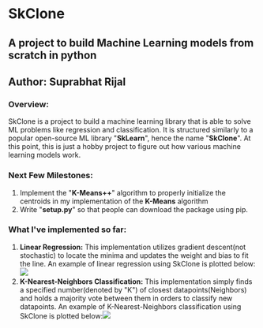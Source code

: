 # SkClone
## A project to build Machine Learning models from scratch in python
## Author: Suprabhat Rijal
### Overview:
SkClone is a project to build a machine learning library that is able to solve ML problems like regression and classification. It is structured similarly to a popular open-source ML library "**SkLearn**",  hence the name "**SkClone**". At this point, this is just a hobby project to figure out how various machine learning models work. 
### Next Few Milestones:
1) Implement the "**K-Means++**" algorithm to properly initialize the centroids in my implementation of the **K-Means** algorithm
2) Write "**setup.py**" so that people can download the package using pip.
### What I've implemented so far:
1) **Linear Regression:** This implementation utilizes gradient descent(not stochastic)  to locate the minima and updates the weight and bias to fit the line. An example of linear regression using SkClone is plotted below: <img src="https://i.imgur.com/S31lhjp.png"/> 
2) **K-Nearest-Neighbors Classification:** This implementation simply finds a specified number(denoted by "K") of closest datapoints(Neighbors) and holds a majority vote between them in orders to classify new datapoints. An example of K-Nearest-Neighbors classification using SkClone is plotted below:<img src="https://i.imgur.com/WyBLf8W.png"/>





